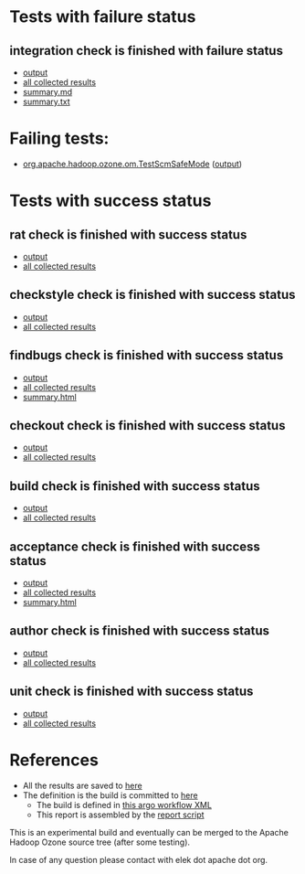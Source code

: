 # Tests with failure status

## integration check is finished with failure status

   * [output](https://raw.githubusercontent.com/elek/ozone-ci-03/master/pr/pr-hdds-2378-jnlx4/integration/output.log)
   * [all collected results](https://github.com/elek/ozone-ci-03/tree/master/pr/pr-hdds-2378-jnlx4/integration)
   * [summary.md](https://github.com/elek/ozone-ci-03/tree/master/pr/pr-hdds-2378-jnlx4/integration/summary.md)
   * [summary.txt](https://github.com/elek/ozone-ci-03/tree/master/pr/pr-hdds-2378-jnlx4/integration/summary.txt)

# Failing tests: 

 * [org.apache.hadoop.ozone.om.TestScmSafeMode](hadoop-ozone/integration-test/org.apache.hadoop.ozone.om.TestScmSafeMode.txt) ([output](hadoop-ozone/integration-test/org.apache.hadoop.ozone.om.TestScmSafeMode-output.txt))


# Tests with success status

## rat check is finished with success status

   * [output](https://raw.githubusercontent.com/elek/ozone-ci-03/master/pr/pr-hdds-2378-jnlx4/rat/output.log)
   * [all collected results](https://github.com/elek/ozone-ci-03/tree/master/pr/pr-hdds-2378-jnlx4/rat)


## checkstyle check is finished with success status

   * [output](https://raw.githubusercontent.com/elek/ozone-ci-03/master/pr/pr-hdds-2378-jnlx4/checkstyle/output.log)
   * [all collected results](https://github.com/elek/ozone-ci-03/tree/master/pr/pr-hdds-2378-jnlx4/checkstyle)


## findbugs check is finished with success status

   * [output](https://raw.githubusercontent.com/elek/ozone-ci-03/master/pr/pr-hdds-2378-jnlx4/findbugs/output.log)
   * [all collected results](https://github.com/elek/ozone-ci-03/tree/master/pr/pr-hdds-2378-jnlx4/findbugs)
   * [summary.html](https://elek.github.io/ozone-ci-03/pr/pr-hdds-2378-jnlx4/findbugs/summary.html)


## checkout check is finished with success status

   * [output](https://raw.githubusercontent.com/elek/ozone-ci-03/master/pr/pr-hdds-2378-jnlx4/checkout/output.log)
   * [all collected results](https://github.com/elek/ozone-ci-03/tree/master/pr/pr-hdds-2378-jnlx4/checkout)


## build check is finished with success status

   * [output](https://raw.githubusercontent.com/elek/ozone-ci-03/master/pr/pr-hdds-2378-jnlx4/build/output.log)
   * [all collected results](https://github.com/elek/ozone-ci-03/tree/master/pr/pr-hdds-2378-jnlx4/build)


## acceptance check is finished with success status

   * [output](https://raw.githubusercontent.com/elek/ozone-ci-03/master/pr/pr-hdds-2378-jnlx4/acceptance/output.log)
   * [all collected results](https://github.com/elek/ozone-ci-03/tree/master/pr/pr-hdds-2378-jnlx4/acceptance)
   * [summary.html](https://elek.github.io/ozone-ci-03/pr/pr-hdds-2378-jnlx4/acceptance/summary.html)


## author check is finished with success status

   * [output](https://raw.githubusercontent.com/elek/ozone-ci-03/master/pr/pr-hdds-2378-jnlx4/author/output.log)
   * [all collected results](https://github.com/elek/ozone-ci-03/tree/master/pr/pr-hdds-2378-jnlx4/author)


## unit check is finished with success status

   * [output](https://raw.githubusercontent.com/elek/ozone-ci-03/master/pr/pr-hdds-2378-jnlx4/unit/output.log)
   * [all collected results](https://github.com/elek/ozone-ci-03/tree/master/pr/pr-hdds-2378-jnlx4/unit)




# References

 * All the results are saved to [here](https://github.com/elek/ozone-ci-03/tree/master/pr/pr-hdds-2378-jnlx4/)
 * The definition is the build is committed to [here](https://github.com/elek/argo-ozone)
    * The build is defined in [this argo workflow XML](https://github.com/elek/argo-ozone/blob/master/ozone-build.yaml)
    * This report is assembled by the [report script](https://github.com/elek/argo-ozone/blob/master/scripts/report.sh)

This is an experimental build and eventually can be merged to the Apache Hadoop Ozone source tree (after some testing).

In case of any question please contact with elek dot apache dot org.
